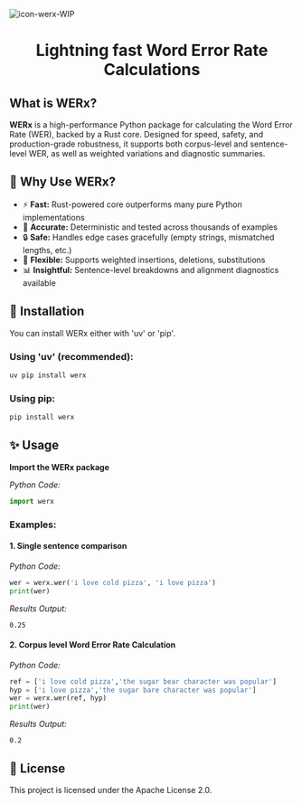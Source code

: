 ![icon-werx-WIP](https://github.com/user-attachments/assets/697caaa7-98f4-42c4-8ba0-1c8fb99317f8)

<!-- ![icon-werx-WIP](https://github.com/user-attachments/assets/5c0824da-b21d-4134-9c12-8559e1e59160) -->

<h1 align="center">Lightning fast Word Error Rate Calculations</h1>



## What is WERx?

**WERx** is a high-performance Python package for calculating the Word Error Rate (WER), backed by a Rust core. Designed for speed, safety, and production-grade robustness, it supports both corpus-level and sentence-level WER, as well as weighted variations and diagnostic summaries.

## 🚀 Why Use WERx?

- ⚡ **Fast:** Rust-powered core outperforms many pure Python implementations  
- 🧪 **Accurate:** Deterministic and tested across thousands of examples  
- 🔒 **Safe:** Handles edge cases gracefully (empty strings, mismatched lengths, etc.)  
- 🔧 **Flexible:** Supports weighted insertions, deletions, substitutions  
- 📊 **Insightful:** Sentence-level breakdowns and alignment diagnostics available

## 🧩 Installation

You can install WERx either with 'uv' or 'pip'.

### Using 'uv' (recommended):
```bash
uv pip install werx
```

### Using pip:
```bash
pip install werx
```

## ✨ Usage
**Import the WERx package**

*Python Code:*
```python
import werx
```

### Examples:

#### 1. Single sentence comparison

*Python Code:*
```python
wer = werx.wer('i love cold pizza', 'i love pizza')
print(wer)
```

*Results Output:*
```
0.25
```

#### 2. Corpus level Word Error Rate Calculation

*Python Code:*
```python
ref = ['i love cold pizza','the sugar bear character was popular']
hyp = ['i love pizza','the sugar bare character was popular']
wer = werx.wer(ref, hyp)
print(wer)
```

*Results Output:*
```
0.2
```


## 📄 License

This project is licensed under the Apache License 2.0.



